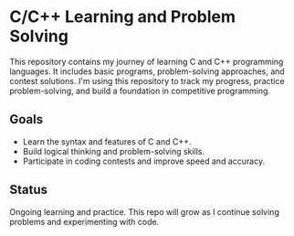 # C/C++ Learning and Problem Solving

This repository contains my journey of learning C and C++ programming languages. It includes basic programs, problem-solving approaches, and contest solutions. I'm using this repository to track my progress, practice problem-solving, and build a foundation in competitive programming.

## Goals

- Learn the syntax and features of C and C++.
- Build logical thinking and problem-solving skills.
- Participate in coding contests and improve speed and accuracy.

## Status

Ongoing learning and practice. This repo will grow as I continue solving problems and experimenting with code.

